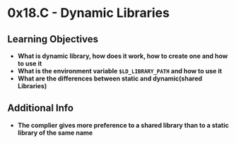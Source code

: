 # 0x18.C - Dynamic Libraries

## Learning Objectives
* **What is dynamic library, how does it work, how to create one and how to use it**
* **What is the environment variable `$LD_LIBRARY_PATH` and how to use it**
* **What are the differences between static and dynamic(shared Libraries)**

## Additional Info
* **The complier gives more preference to a shared library than to a static library of the same name**
